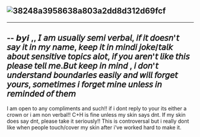 
![38248a3958638a803a2dd8d312d69fcf](https://github.com/user-attachments/assets/9e0a6415-3207-4bec-a207-a01b87fc7cf1)
-
-------------------------
--  𝙗𝙮𝙞 ,,
𝘐 𝘢𝘮 𝘶𝘴𝘶𝘢𝘭𝘭𝘺 𝘴𝘦𝘮𝘪 𝘷𝘦𝘳𝘣𝘢𝘭, 𝘪𝘧 𝘪𝘵 𝘥𝘰𝘦𝘴𝘯'𝘵 𝘴𝘢𝘺 𝘪𝘵 𝘪𝘯 𝘮𝘺 𝘯𝘢𝘮𝘦, 𝘬𝘦𝘦𝘱 𝘪𝘵 𝘪𝘯 𝘮𝘪𝘯𝘥𝘪 𝘫𝘰𝘬𝘦/𝘵𝘢𝘭𝘬 𝘢𝘣𝘰𝘶𝘵 𝘴𝘦𝘯𝘴𝘪𝘵𝘪𝘷𝘦 𝘵𝘰𝘱𝘪𝘤𝘴 𝘢𝘭𝘰𝘵, 𝘪𝘧 𝘺𝘰𝘶 𝘢𝘳𝘦𝘯'𝘵 𝘭𝘪𝘬𝘦 𝘵𝘩𝘪𝘴 𝘱𝘭𝘦𝘢𝘴𝘦 𝘵𝘦𝘭𝘭 𝘮𝘦.𝘉𝘶𝘵 𝘬𝘦𝘦𝘱 𝘪𝘯 𝘮𝘪𝘯𝘥 , 𝘪 𝘥𝘰𝘯'𝘵 𝘶𝘯𝘥𝘦𝘳𝘴𝘵𝘢𝘯𝘥 𝘣𝘰𝘶𝘯𝘥𝘢𝘳𝘪𝘦𝘴 𝘦𝘢𝘴𝘪𝘭𝘺 𝘢𝘯𝘥 𝘸𝘪𝘭𝘭 𝘧𝘰𝘳𝘨𝘦𝘵 𝘺𝘰𝘶𝘳𝘴, 𝘴𝘰𝘮𝘦𝘵𝘪𝘮𝘦𝘴 𝘪 𝘧𝘰𝘳𝘨𝘦𝘵 𝘮𝘪𝘯𝘦 𝘶𝘯𝘭𝘦𝘴𝘴 𝘪𝘯 𝘳𝘦𝘮𝘪𝘯𝘥𝘦𝘥 𝘰𝘧 𝘵𝘩𝘦𝘮
--
I am open to any compliments and such!! if i dont reply to your its either a crown or i am non verbal!!
C+H is fine unless my skin says dnt.
If my skin does say dnt, please take it seriously!! This is controversal but i really dont like when people touch/cover my skin after i've worked hard to make it.
<!--
**unsalted-crumbs/unsalted-crumbs** is a ✨ _special_ ✨ repository because its `README.md` (this file) appears on your GitHub profile.

Here are some ideas to get you started:

- 🔭 I’m currently working on ...
- 🌱 I’m currently learning ...
- 👯 I’m looking to collaborate on ...
- 🤔 I’m looking for help with ...
- 💬 Ask me about ...
- 📫 How to reach me: ...
- 😄 Pronouns: ...
- ⚡ Fun fact: ...
-->
